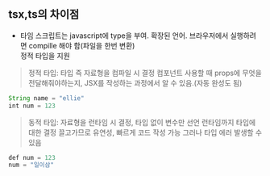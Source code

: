 tsx,ts의 차이점
--------------
* 타임 스크립트는 javascript에 type을 부여. 확장된 언어. 브라우저에서 실행하려면 compille 해야 함(파일을 한번 변환)  
정적 타입을 지원
> 정적 타입: 타입 즉 자료형을 컴파일 시 결정
> 컴포넌트 사용할 때 props에 무엇을 전달해줘야하는지, JSX를 작성하는 과정에서 알 수 있음.(자동 완성도 됨)
``` javascript
String name = "ellie"
int num = 123
```

> 동적 타입: 자료형을 런타임 시 결정, 타입 없이 변수만 선언
> 런타임까지 타입에 대한 결정 끌고가므로 유연성, 빠르게 코드 작성 가능 그러나 타입 에러 발생할 수 있음
``` javascript
def num = 123
num = "일이삼"
```
